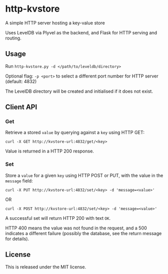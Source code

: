 # http-kvstore
A simple HTTP server hosting a key-value store

Uses LevelDB via Plyvel as the backend, and Flask for HTTP serving and routing.

## Usage
Run `http-kvstore.py -d </path/to/leveldb/directory>`

Optional flag: `-p <port>` to select a different port number for HTTP server (default: 4832)

The LevelDB directory will be created and initialised if it does not exist.

## Client API
### Get
Retrieve a stored `value` by querying against a `key` using HTTP GET:
```
curl -X GET http://kvstore-url:4832/get/<key>
```
Value is returned in a HTTP 200 response. 

### Set
Store a `value` for a given `key` using HTTP POST or PUT, with the value in the `message` field:
```
curl -X PUT http://kvstore-url:4832/set/<key> -d 'message=<value>'
```
OR
```
curl -X POST http://kvstore-url:4832/set/<key> -d 'message=<value>'
```
A successful set will return HTTP 200 with text `OK`.

HTTP 400 means the value was not found in the request, and a 500 indicates a different failure (possibly the database, see the return message for details).

## License
This is released under the MIT license.
